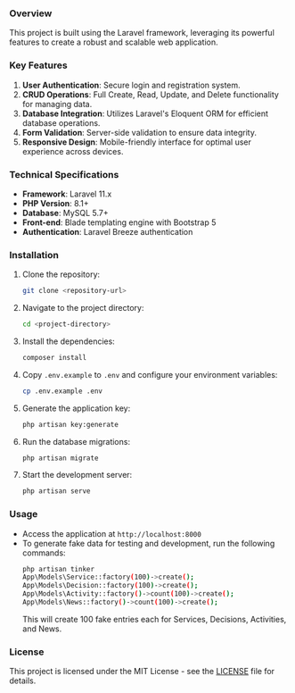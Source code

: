 
### Overview
This project is built using the Laravel framework, leveraging its powerful features to create a robust and scalable web application.

### Key Features
1. **User Authentication**: Secure login and registration system.
2. **CRUD Operations**: Full Create, Read, Update, and Delete functionality for managing data.
4. **Database Integration**: Utilizes Laravel's Eloquent ORM for efficient database operations.
5. **Form Validation**: Server-side validation to ensure data integrity.
6. **Responsive Design**: Mobile-friendly interface for optimal user experience across devices.

### Technical Specifications
- **Framework**: Laravel 11.x
- **PHP Version**: 8.1+
- **Database**: MySQL 5.7+
- **Front-end**: Blade templating engine with Bootstrap 5
- **Authentication**: Laravel Breeze authentication

### Installation
1. Clone the repository:
   ```sh
   git clone <repository-url>
   ```
2. Navigate to the project directory:
   ```sh
   cd <project-directory>
   ```
3. Install the dependencies:
   ```sh
   composer install
   ```
4. Copy `.env.example` to `.env` and configure your environment variables:
   ```sh
   cp .env.example .env
   ```
5. Generate the application key:
   ```sh
   php artisan key:generate
   ```
6. Run the database migrations:
   ```sh
   php artisan migrate
   ```
7. Start the development server:
   ```sh
   php artisan serve
   ```

### Usage
- Access the application at `http://localhost:8000`
- To generate fake data for testing and development, run the following commands:
  ```sh
  php artisan tinker
  App\Models\Service::factory(100)->create();
  App\Models\Decision::factory(100)->create();
  App\Models\Activity::factory()->count(100)->create();
  App\Models\News::factory()->count(100)->create();
  ```
  This will create 100 fake entries each for Services, Decisions, Activities, and News.


### License
This project is licensed under the MIT License - see the [LICENSE](LICENSE) file for details.
